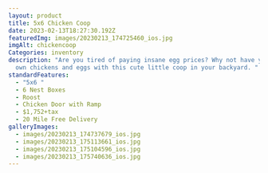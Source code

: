 ```yaml
---
layout: product
title: 5x6 Chicken Coop
date: 2023-02-13T18:27:30.192Z
featuredImg: images/20230213_174725460_ios.jpg
imgAlt: chickencoop
Categories: inventory
description: "Are you tired of paying insane egg prices? Why not have your very
  own chickens and eggs with this cute little coop in your backyard. "
standardFeatures:
  - "5x6 "
  - 6 Nest Boxes
  - Roost
  - Chicken Door with Ramp
  - $1,752+tax
  - 20 Mile Free Delivery
galleryImages:
  - images/20230213_174737679_ios.jpg
  - images/20230213_175113661_ios.jpg
  - images/20230213_175104596_ios.jpg
  - images/20230213_175740636_ios.jpg
---
```

